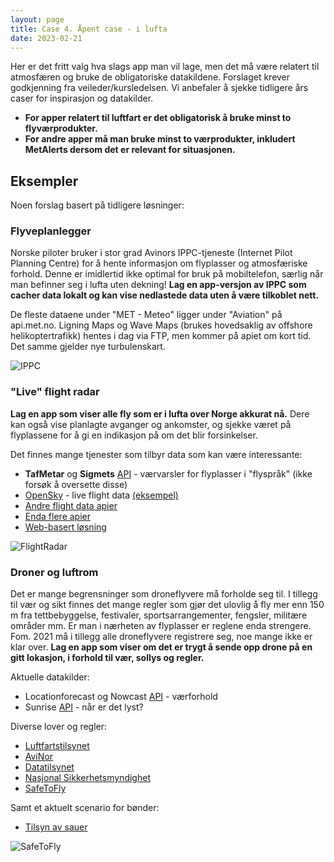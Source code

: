 ```yaml
---
layout: page
title: Case 4. Åpent case - i lufta
date: 2023-02-21
---
```


Her er det fritt valg hva slags app man vil lage, men det må være relatert
til atmosfæren og bruke de obligatoriske datakildene.
Forslaget krever godkjenning fra veileder/kursledelsen.
Vi anbefaler å sjekke tidligere års caser for inspirasjon og datakilder.

- **For apper relatert til luftfart er det obligatorisk å bruke minst to flyværprodukter.**
- **For andre apper må man bruke minst to værprodukter, inkludert MetAlerts dersom
det er relevant for situasjonen.**

## Eksempler

Noen forslag basert på tidligere løsninger:

### Flyveplanlegger

Norske piloter bruker i stor grad Avinors IPPC-tjeneste (Internet Pilot Planning
Centre) for å hente informasjon om flyplasser og atmosfæriske forhold. Denne er
imidlertid ikke optimal for bruk på mobiltelefon, særlig når man befinner seg i
lufta uten dekning! **Lag en app-versjon av IPPC som cacher data lokalt og kan
vise nedlastede data uten å være tilkoblet nett.**

De fleste dataene under "MET - Meteo" ligger under "Aviation" på api.met.no. Ligning Maps og Wave Maps
(brukes hovedsaklig av offshore helikoptertrafikk) hentes i dag via FTP, men kommer
på apiet om kort tid. Det samme gjelder nye turbulenskart.

![IPPC](/images/examples/ippc.png)

### "Live" flight radar

**Lag en app som viser alle fly som er i lufta over Norge akkurat nå.**
Dere kan også vise planlagte avganger og ankomster, og sjekke været på
flyplassene for å gi en indikasjon på om det blir forsinkelser.

Det finnes mange tjenester som tilbyr data som kan være interessante:

- **TafMetar** og **Sigmets**  [API](/general) - værvarsler for flyplasser i "flyspråk" (ikke forsøk å oversette disse)
- [OpenSky](https://opensky-network.org/apidoc/) - live flight data [(eksempel)](https://opensky-network.org/api/states/all?lamin=60&lomin=8&lamax=75&lomax=15)
- [Andre flight data apier](https://rapidapi.com/collection/flight-data-apis)
- [Enda flere apier](https://geekflare.com/flight-data-api/)
- [Web-basert løsning](https://www.flightradar24.com/)

![FlightRadar](/images/examples/flightradar.png)

### Droner og luftrom

Det er mange begrensninger som droneflyvere må forholde seg til. I tillegg til
vær og sikt finnes det mange regler som gjør det ulovlig å fly mer enn 150 m fra
tettbebyggelse, festivaler, sportsarrangementer, fengsler, militære områder mm.
Er man i nærheten av flyplasser er reglene enda strengere. Fom. 2021 må i tillegg
alle droneflyvere registrere seg, noe mange ikke er klar over. **Lag en app som
viser om det er trygt å sende opp drone på en gitt lokasjon, i forhold til vær,
sollys og regler.**

Aktuelle datakilder:

- Locationforecast og Nowcast [API](/general) - værforhold
- Sunrise [API](/general) - når er det lyst?

Diverse lover og regler:

- [Luftfartstilsynet](https://luftfartstilsynet.no/droner/)
- [AviNor](https://avinor.no/konsern/pa-flyplassen/droner/generelt)
- [Datatilsynet](http://www.datatilsynet.no/regelverk-og-skjema/veiledere/droner---hva-er-lov)
- [Nasjonal Sikkerhetsmyndighet](https://nsmstat.maps.arcgis.com/apps/webappviewer/index.html)
- [SafeToFly](https://www.safetofly.no/)

Samt et aktuelt scenario for bønder:

- [Tilsyn av sauer](https://docplayer.me/62771004-Tilsyn-med-drone-rimelig-og-effektivt.html)

![SafeToFly](/images/examples/safetofly.png)
